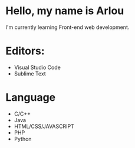 # Hello, my name is Arlou
I'm currently learning Front-end web development.

# Editors:
- Visual Studio Code
- Sublime Text

# Language
- C/C++
- Java
- HTML/CSS/JAVASCRIPT
- PHP
- Python

<!---
hexarat/hexarat is a ✨ special ✨ repository because its `README.md` (this file) appears on your GitHub profile.
You can click the Preview link to take a look at your changes.
--->

